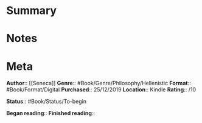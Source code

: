# Summary

# Notes

# Meta
**Author**:: [[Seneca]]
**Genre**:: #Book/Genre/Philosophy/Hellenistic 
**Format**:: #Book/Format/Digital
**Purchased**:: 25/12/2019
**Location**:: Kindle 
**Rating**:: /10

**Status**:: #Book/Status/To-begin 

**Began reading**:: 
**Finished reading**:: 
